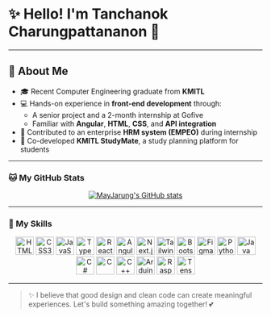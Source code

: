 # ✨ Hello! I'm Tanchanok Charungpattananon 💖

---

## 🌸 About Me

- 🎓 Recent Computer Engineering graduate from **KMITL**
- 💻 Hands-on experience in **front-end development** through:
  - A senior project and a 2-month internship at Gofive
  - Familiar with **Angular**, **HTML**, **CSS**, and **API integration**
- 🧩 Contributed to an enterprise **HRM system (EMPEO)** during internship
- 🚀 Co-developed **KMITL StudyMate**, a study planning platform for students

---

### 🐱 My GitHub Stats

<p align="center">
  <a href="http://www.github.com/MayJarung">
    <img src="https://github-readme-stats.vercel.app/api?username=MayJarung&show_icons=true&count_private=true&title_color=f472b6&text_color=ffffff&icon_color=fb7185&bg_color=1f2937&hide_border=true" alt="MayJarung's GitHub stats" />
  </a>
</p>

---

### 🎨 My Skills

<p align="center">
  <!-- Frontend -->
  <img src="https://raw.githubusercontent.com/danielcranney/readme-generator/main/public/icons/skills/html5-colored.svg" width="36" alt="HTML5" />
  <img src="https://raw.githubusercontent.com/danielcranney/readme-generator/main/public/icons/skills/css3-colored.svg" width="36" alt="CSS3" />
  <img src="https://raw.githubusercontent.com/danielcranney/readme-generator/main/public/icons/skills/javascript-colored.svg" width="36" alt="JavaScript" />
  <img src="https://raw.githubusercontent.com/danielcranney/readme-generator/main/public/icons/skills/typescript-colored.svg" width="36" alt="TypeScript" />
  <img src="https://raw.githubusercontent.com/danielcranney/readme-generator/main/public/icons/skills/react-colored.svg" width="36" alt="React" />
  <img src="https://raw.githubusercontent.com/danielcranney/readme-generator/main/public/icons/skills/angular-colored.svg" width="36" alt="Angular" />
  <img src="https://raw.githubusercontent.com/danielcranney/readme-generator/main/public/icons/skills/nextjs-colored.svg" width="36" alt="Next.js" />
  <img src="https://raw.githubusercontent.com/danielcranney/readme-generator/main/public/icons/skills/tailwindcss-colored.svg" width="36" alt="TailwindCSS" />
  <img src="https://raw.githubusercontent.com/danielcranney/readme-generator/main/public/icons/skills/bootstrap-colored.svg" width="36" alt="Bootstrap" />
  <img src="https://raw.githubusercontent.com/danielcranney/readme-generator/main/public/icons/skills/figma-colored.svg" width="36" alt="Figma" />
  
  <!-- Backend & Other -->
  <img src="https://raw.githubusercontent.com/danielcranney/readme-generator/main/public/icons/skills/python-colored.svg" width="36" alt="Python" />
  <img src="https://raw.githubusercontent.com/danielcranney/readme-generator/main/public/icons/skills/java-colored.svg" width="36" alt="Java" />
  <img src="https://raw.githubusercontent.com/danielcranney/readme-generator/main/public/icons/skills/csharp-colored.svg" width="36" alt="C#" />
  <img src="https://raw.githubusercontent.com/danielcranney/readme-generator/main/public/icons/skills/c-colored.svg" width="36" alt="C" />
  <img src="https://raw.githubusercontent.com/danielcranney/readme-generator/main/public/icons/skills/cplusplus-colored.svg" width="36" alt="C++" />
  
  <!-- IoT & Design -->
  <img src="https://raw.githubusercontent.com/danielcranney/readme-generator/main/public/icons/skills/arduino-colored.svg" width="36" alt="Arduino" />
  <img src="https://raw.githubusercontent.com/danielcranney/readme-generator/main/public/icons/skills/raspberrypi-colored.svg" width="36" alt="Raspberry Pi" />
  <img src="https://raw.githubusercontent.com/danielcranney/readme-generator/main/public/icons/skills/tensorflow-colored.svg" width="36" alt="TensorFlow" />
  
</p>

---

> ✨ I believe that good design and clean code can create meaningful experiences. Let's build something amazing together! 💕
